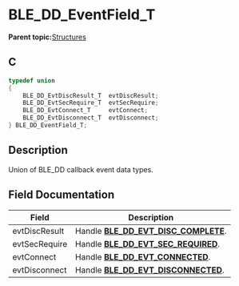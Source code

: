 # BLE\_DD\_EventField\_T

**Parent topic:**[Structures](GUID-CC1B3141-5BBC-438E-A918-B7BD42C2F3CA.md)

## C

```c
typedef union
{
    BLE_DD_EvtDiscResult_T  evtDiscResult;
    BLE_DD_EvtSecRequire_T  evtSecRequire;
    BLE_DD_EvtConnect_T     evtConnect;
    BLE_DD_EvtDisconnect_T  evtDisconnect;
} BLE_DD_EventField_T;
```

## Description

Union of BLE\_DD callback event data types.

## Field Documentation

|Field|Description|
|-----|-----------|
|evtDiscResult|Handle **[BLE\_DD\_EVT\_DISC\_COMPLETE](GUID-CC7E06B9-494F-4110-8F00-9C17167BAB2F.md)**.|
|evtSecRequire|Handle **[BLE\_DD\_EVT\_SEC\_REQUIRED](GUID-CC7E06B9-494F-4110-8F00-9C17167BAB2F.md)**.|
|evtConnect|Handle **[BLE\_DD\_EVT\_CONNECTED](GUID-CC7E06B9-494F-4110-8F00-9C17167BAB2F.md)**.|
|evtDisconnect|Handle **[BLE\_DD\_EVT\_DISCONNECTED](GUID-CC7E06B9-494F-4110-8F00-9C17167BAB2F.md)**.|

